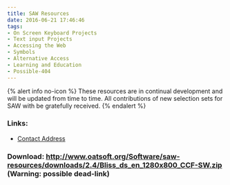 ```yaml
---
title: SAW Resources
date: 2016-06-21 17:46:46
tags: 
- On Screen Keyboard Projects
- Text input Projects
- Accessing the Web
- Symbols
- Alternative Access
- Learning and Education
- Possible-404
---
```


{% alert info no-icon %}
These resources are in continual development and will be updated from time to time.  All contributions of new selection sets for SAW with be gratefully received.
{% endalert %}

<!-- more -->



### Links:
- <a href="mailto:colven@ace-centre.org.uk">Contact Address</a>

### Download: http://www.oatsoft.org/Software/saw-resources/downloads/2.4/Bliss_ds_en_1280x800_CCF-SW.zip (Warning: possible dead-link)